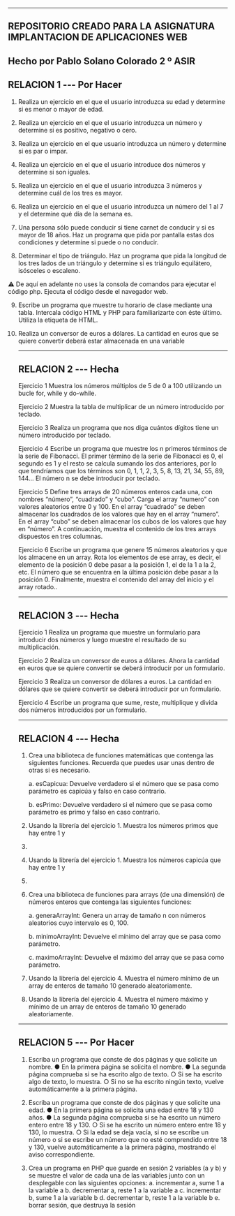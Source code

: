 -------------------------------------
REPOSITORIO CREADO PARA LA ASIGNATURA IMPLANTACION DE APLICACIONES WEB
-------------------------------------
Hecho por Pablo Solano Colorado
2 º ASIR
-------------------------------------
RELACION 1 --- Por Hacer
-------------------------------------
1. Realiza un ejercicio en el que el usuario introduzca su edad y determine si
es menor o mayor de edad.

2. Realiza un ejercicio en el que el usuario introduzca un número y determine
si es positivo, negativo o cero.

3. Realiza un ejercicio en el que usuario introduzca un número y determine si
es par o impar.

4. Realiza un ejercicio en el que el usuario introduce dos números y
determine si son iguales.

5. Realiza un ejercicio en el que el usuario introduzca 3 números y determine
cuál de los tres es mayor.

6. Realiza un ejercicio en el que el usuario introduzca un número del 1 al 7 y
el determine qué día de la semana es.

7. Una persona sólo puede conducir si tiene carnet de conducir y si es mayor
de 18 años. Haz un programa que pida por pantalla estas dos condiciones y
determine si puede o no conducir.

8. Determinar el tipo de triángulo. Haz un programa que pida la longitud de
los tres lados de un triángulo y determine si es triángulo equilátero, isósceles
o escaleno.

⚠️ De aquí en adelante no uses la consola de comandos para ejecutar el código
php. Ejecuta el código desde el navegador web.

9. Escribe un programa que muestre tu horario de clase mediante una tabla.
Intercala código HTML y PHP para familiarizarte con éste último. Utiliza la
etiqueta <table> de HTML.

10. Realiza un conversor de euros a dólares. La cantidad en euros que se
quiere convertir deberá estar almacenada en una variable

-------------------------------------
RELACION 2 --- Hecha
-------------------------------------

Ejercicio 1 
Muestra los números múltiplos de 5 de 0 a 100 utilizando un bucle for, while y do-while.

Ejercicio 2
Muestra la tabla de multiplicar de un número introducido por teclado.

Ejercicio 3
Realiza un programa que nos diga cuántos dígitos tiene un número introducido por teclado.

Ejercicio 4
Escribe un programa que muestre los n primeros términos de la serie de Fibonacci. El
primer término de la serie de Fibonacci es 0, el segundo es 1 y el resto se calcula sumando
los dos anteriores, por lo que tendríamos que los términos son 0, 1, 1, 2, 3, 5, 8, 13, 21, 34,
55, 89, 144... El número n se debe introducir por teclado.

Ejercicio 5
Define tres arrays de 20 números enteros cada una, con nombres “número”, “cuadrado” y
“cubo”. Carga el array “numero” con valores aleatorios entre 0 y 100. En el array “cuadrado”
se deben almacenar los cuadrados de los valores que hay en el array “numero”. En el array
“cubo” se deben almacenar los cubos de los valores que hay en “número”. A continuación,
muestra el contenido de los tres arrays dispuestos en tres columnas.

Ejercicio 6
Escribe un programa que genere 15 números aleatorios y que los almacene en un array.
Rota los elementos de ese array, es decir, el elemento de la posición 0 debe pasar a la
posición 1, el de la 1 a la 2, etc. El número que se encuentra en la última posición debe
pasar a la posición 0. Finalmente, muestra el contenido del array del inicio y el array rotado..

-------------------------------------
RELACION 3 --- Hecha
-------------------------------------

Ejercicio 1
Realiza un programa que muestre un formulario para introducir dos números y luego
muestre el resultado de su multiplicación.

Ejercicio 2
Realiza un conversor de euros a dólares. Ahora la cantidad en euros que se quiere convertir
se deberá introducir por un formulario.

Ejercicio 3
Realiza un conversor de dólares a euros. La cantidad en dólares que se quiere convertir se
deberá introducir por un formulario.

Ejercicio 4
Escribe un programa que sume, reste, multiplique y divida dos números introducidos por un
formulario.

-------------------------------------
RELACION 4 --- Hecha
-------------------------------------

1. Crea una biblioteca de funciones matemáticas que contenga las siguientes
funciones. Recuerda que puedes usar unas dentro de otras si es necesario.

    a. esCapicua: Devuelve verdadero si el número que se pasa como parámetro es
    capicúa y falso en caso contrario.
    
    b. esPrimo: Devuelve verdadero si el número que se pasa como parámetro es primo
    y falso en caso contrario.

2. Usando la librería del ejercicio 1. Muestra los números primos que hay entre 1 y
1000.

3. Usando la librería del ejercicio 1. Muestra los números capicúa que hay entre 1 y
99999.

4. Crea una biblioteca de funciones para arrays (de una dimensión) de números
enteros que contenga las siguientes funciones:

    a. generaArrayInt: Genera un array de tamaño n con números aleatorios cuyo
    intervalo es 0, 100.

    b. minimoArrayInt: Devuelve el mínimo del array que se pasa como parámetro.

    c. maximoArrayInt: Devuelve el máximo del array que se pasa como parámetro.

5. Usando la librería del ejercicio 4. Muestra el número mínimo de un array de enteros
de tamaño 10 generado aleatoriamente.

6. Usando la librería del ejercicio 4. Muestra el número máximo y mínimo de un array
de enteros de tamaño 10 generado aleatoriamente.

-------------------------------------
RELACION 5 --- Por Hacer
-------------------------------------

1. Escriba un programa que conste de dos páginas y que solicite un nombre.
    ● En la primera página se solicita el nombre.
    ● La segunda página comprueba si se ha escrito algo de texto.
    ○ Si se ha escrito algo de texto, lo muestra.
    ○ Si no se ha escrito ningún texto, vuelve automáticamente a la primera página.

2. Escriba un programa que conste de dos páginas y que solicite una edad.
    ● En la primera página se solicita una edad entre 18 y 130 años.
    ● La segunda página comprueba si se ha escrito un número entero entre 18 y 130.
    ○ Si se ha escrito un número entero entre 18 y 130, lo muestra.
    ○ Si la edad se deja vacía, si no se escribe un número o si se escribe un
    número que no esté comprendido entre 18 y 130, vuelve automáticamente a
    la primera página, mostrando el aviso correspondiente.

3. Crea un programa en PHP que guarde en sesión 2 variables (a y b) y se muestre el
valor de cada una de las variables junto con un desplegable con las siguientes
opciones:
    a. incrementar a, sume 1 a la variable a
    b. decrementar a, reste 1 a la variable a
    c. incrementar b, sume 1 a la variable b
    d. decrementar b, reste 1 a la variable b
    e. borrar sesión, que destruya la sesión